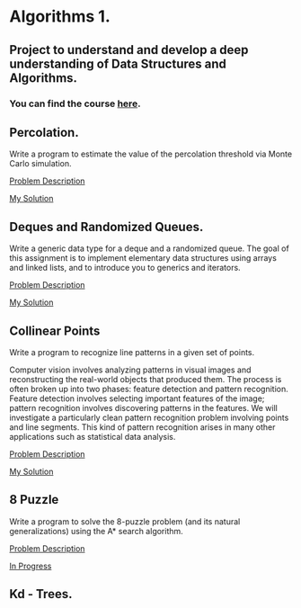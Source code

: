 # Algorithms 1.
## Project to understand and develop a deep understanding of Data Structures and Algorithms.

### You can find the course [here](https://www.coursera.org/learn/algorithms-part1).   



## Percolation.
Write a program to estimate the value of the percolation threshold via Monte Carlo simulation.  

[Problem Description](https://coursera.cs.princeton.edu/algs4/assignments/percolation/specification.php)

[My Solution](https://github.com/SonarBoy/Algorithms/tree/master/src/dynamicConnectivity)

## Deques and Randomized Queues.
Write a generic data type for a deque and a randomized queue. The goal of this assignment is to 
implement elementary data structures using arrays and linked lists, and to introduce you to generics and iterators. 

[Problem Description](https://coursera.cs.princeton.edu/algs4/assignments/queues/specification.php)

[My Solution](https://github.com/SonarBoy/Algorithms/tree/master/src/basicDataStructures)

## Collinear Points
Write a program to recognize line patterns in a given set of points. 

Computer vision involves analyzing patterns in visual images and reconstructing the real-world objects that produced them. 
The process is often broken up into two phases: feature detection and pattern recognition. Feature detection involves selecting 
important features of the image; pattern recognition involves discovering patterns in the features. 
We will investigate a particularly clean pattern recognition problem involving points and line segments. 
This kind of pattern recognition arises in many other applications such as statistical data analysis. 

[Problem Description](https://coursera.cs.princeton.edu/algs4/assignments/collinear/specification.php)

[My Solution](https://github.com/SonarBoy/Algorithms/tree/master/src/Sorting)


## 8 Puzzle
Write a program to solve the 8-puzzle problem (and its natural generalizations) using the A* search algorithm. 

[Problem Description](https://coursera.cs.princeton.edu/algs4/assignments/8puzzle/specification.php)

[In Progress](https://github.com/SonarBoy/Algorithms/tree/master/src/elementary)

## Kd - Trees.

